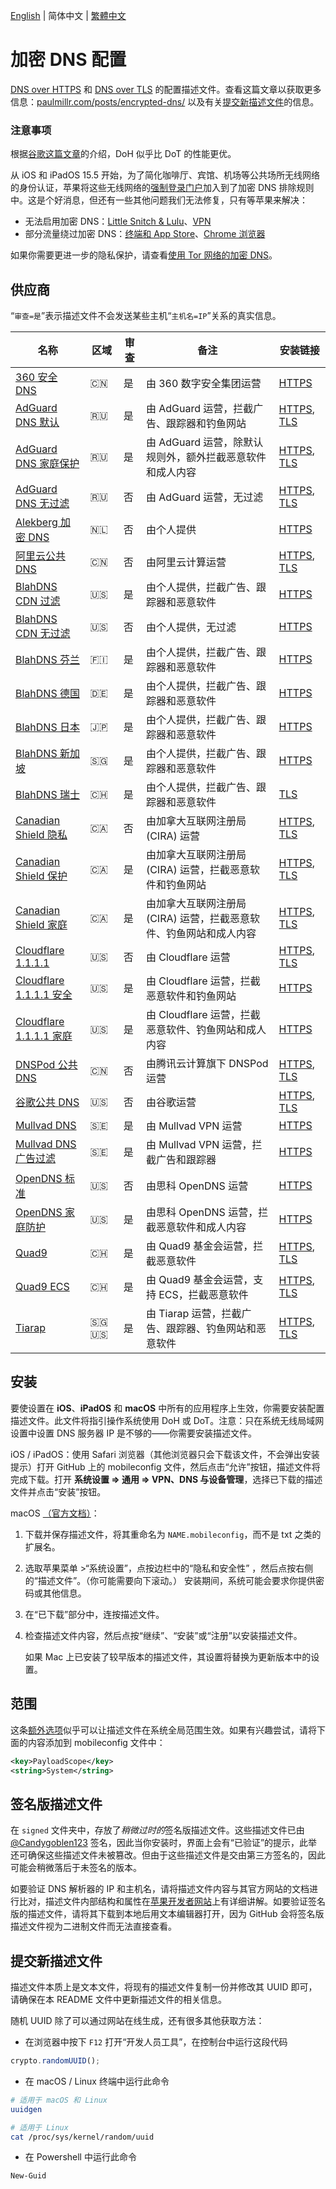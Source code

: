 [English](https://github.com/paulmillr/encrypted-dns/) | 简体中文 | [繁體中文](https://github.com/paulmillr/encrypted-dns/blob/master/README.cmn-TW.md)

# 加密 DNS 配置

[DNS over HTTPS](https://zh.wikipedia.org/wiki/DNS_over_HTTPS) 和 [DNS over TLS](https://zh.wikipedia.org/wiki/DNS_over_TLS) 的配置描述文件。查看这篇文章以获取更多信息：[paulmillr.com/posts/encrypted-dns/](https://paulmillr.com/posts/encrypted-dns/) 以及有关[提交新描述文件](#提交新描述文件)的信息。

### 注意事项

根据[谷歌这篇文章](https://security.googleblog.com/2022/07/dns-over-http3-in-android.html)的介绍，DoH 似乎比 DoT 的性能更优。

从 iOS 和 iPadOS 15.5 开始，为了简化咖啡厅、宾馆、机场等公共场所无线网络的身份认证，苹果将这些无线网络的[强制登录门户](https://zh.wikipedia.org/wiki/%E5%BC%BA%E5%88%B6%E9%97%A8%E6%88%B7)加入到了加密 DNS 排除规则中。这是个好消息，但还有一些其他问题我们无法修复，只有等苹果来解决：

- 无法启用加密 DNS：[Little Snitch & Lulu](https://github.com/paulmillr/encrypted-dns/issues/13)、[VPN](https://github.com/paulmillr/encrypted-dns/issues/18)
- 部分流量绕过加密 DNS：[终端和 App Store](https://github.com/paulmillr/encrypted-dns/issues/22)、[Chrome 浏览器](https://github.com/paulmillr/encrypted-dns/issues/19)

如果你需要更进一步的隐私保护，请查看[使用 Tor 网络的加密 DNS](https://github.com/alecmuffett/dohot)。

## 供应商

“`审查=是`”表示描述文件不会发送某些主机“`主机名=IP`”关系的真实信息。

| 名称                                             | 区域  | 审查 | 备注                                                               | 安装链接                                                                                       |
| ------------------------------------------------ | ----- | ---- | ------------------------------------------------------------------ | ---------------------------------------------------------------------------------------------- |
| [360 安全 DNS][360-dns]                          | 🇨🇳    | 是   | 由 360 数字安全集团运营                                            | [HTTPS][360-dns-profile-https]                                                                 |
| [AdGuard DNS 默认][adguard-dns-default]          | 🇷🇺    | 是   | 由 AdGuard 运营，拦截广告、跟踪器和钓鱼网站                        | [HTTPS][adguard-dns-default-profile-https], [TLS][adguard-dns-default-profile-tls]             |
| [AdGuard DNS 家庭保护][adguard-dns-family]       | 🇷🇺    | 是   | 由 AdGuard 运营，除默认规则外，额外拦截恶意软件和成人内容          | [HTTPS][adguard-dns-family-profile-https], [TLS][adguard-dns-family-profile-tls]               |
| [AdGuard DNS 无过滤][adguard-dns-unfiltered]     | 🇷🇺    | 否   | 由 AdGuard 运营，无过滤                                            | [HTTPS][adguard-dns-unfiltered-profile-https], [TLS][adguard-dns-unfiltered-profile-tls]       |
| [Alekberg 加密 DNS][alekberg-dns]                | 🇳🇱    | 否   | 由个人提供                                                         | [HTTPS][alekberg-dns-profile-https]                                                            |
| [阿里云公共 DNS][aliyun-dns]                     | 🇨🇳    | 否   | 由阿里云计算运营                                                   | [HTTPS][aliyun-dns-profile-https], [TLS][aliyun-dns-profile-tls]                               |
| [BlahDNS CDN 过滤][blahdns]                      | 🇺🇸    | 是   | 由个人提供，拦截广告、跟踪器和恶意软件                             | [HTTPS][blahdns-cdn-filtered-profile-https]                                                    |
| [BlahDNS CDN 无过滤][blahdns]                    | 🇺🇸    | 否   | 由个人提供，无过滤                                                 | [HTTPS][blahdns-cdn-unfiltered-profile-https]                                                  |
| [BlahDNS 芬兰][blahdns]                          | 🇫🇮    | 是   | 由个人提供，拦截广告、跟踪器和恶意软件                             | [HTTPS][blahdns-finland-profile-https]                                                         |
| [BlahDNS 德国][blahdns]                          | 🇩🇪    | 是   | 由个人提供，拦截广告、跟踪器和恶意软件                             | [HTTPS][blahdns-germany-profile-https]                                                         |
| [BlahDNS 日本][blahdns]                          | 🇯🇵    | 是   | 由个人提供，拦截广告、跟踪器和恶意软件                             | [HTTPS][blahdns-japan-profile-https]                                                           |
| [BlahDNS 新加坡][blahdns]                        | 🇸🇬    | 是   | 由个人提供，拦截广告、跟踪器和恶意软件                             | [HTTPS][blahdns-singapore-profile-https]                                                       |
| [BlahDNS 瑞士][blahdns]                          | 🇨🇭    | 是   | 由个人提供，拦截广告、跟踪器和恶意软件                             | [TLS][blahdns-switzerland-profile-tls]                                                         |
| [Canadian Shield 隐私][canadian-shield]          | 🇨🇦    | 否   | 由加拿大互联网注册局 (CIRA) 运营                                   | [HTTPS][canadian-shield-private-profile-https], [TLS][canadian-shield-private-profile-tls]     |
| [Canadian Shield 保护][canadian-shield]          | 🇨🇦    | 是   | 由加拿大互联网注册局 (CIRA) 运营，拦截恶意软件和钓鱼网站           | [HTTPS][canadian-shield-protected-profile-https], [TLS][canadian-shield-protected-profile-tls] |
| [Canadian Shield 家庭][canadian-shield]          | 🇨🇦    | 是   | 由加拿大互联网注册局 (CIRA) 运营，拦截恶意软件、钓鱼网站和成人内容 | [HTTPS][canadian-shield-family-profile-https], [TLS][canadian-shield-family-profile-tls]       |
| [Cloudflare 1.1.1.1][cloudflare-dns]             | 🇺🇸    | 否   | 由 Cloudflare 运营                                                 | [HTTPS][cloudflare-dns-profile-https], [TLS][cloudflare-dns-profile-tls]                       |
| [Cloudflare 1.1.1.1 安全][cloudflare-dns-family] | 🇺🇸    | 是   | 由 Cloudflare 运营，拦截恶意软件和钓鱼网站                         | [HTTPS][cloudflare-dns-security-profile-https]                                                 |
| [Cloudflare 1.1.1.1 家庭][cloudflare-dns-family] | 🇺🇸    | 是   | 由 Cloudflare 运营，拦截恶意软件、钓鱼网站和成人内容               | [HTTPS][cloudflare-dns-family-profile-https]                                                   |
| [DNSPod 公共 DNS][dnspod-dns]                    | 🇨🇳    | 否   | 由腾讯云计算旗下 DNSPod 运营                                       | [HTTPS][dnspod-dns-profile-https], [TLS][dnspod-dns-profile-tls]                               |
| [谷歌公共 DNS][google-dns]                       | 🇺🇸    | 否   | 由谷歌运营                                                         | [HTTPS][google-dns-profile-https], [TLS][google-dns-profile-tls]                               |
| [Mullvad DNS][mullvad-dns]                       | 🇸🇪    | 是   | 由 Mullvad VPN 运营                                                | [HTTPS][mullvad-dns-profile-https]                                                             |
| [Mullvad DNS 广告过滤][mullvad-dns]              | 🇸🇪    | 是   | 由 Mullvad VPN 运营，拦截广告和跟踪器                              | [HTTPS][mullvad-dns-adblock-profile-https]                                                     |
| [OpenDNS 标准][opendns]                          | 🇺🇸    | 否   | 由思科 OpenDNS 运营                                                | [HTTPS][opendns-standard-profile-https]                                                        |
| [OpenDNS 家庭防护][opendns]                      | 🇺🇸    | 是   | 由思科 OpenDNS 运营，拦截恶意软件和成人内容                        | [HTTPS][opendns-familyshield-profile-https]                                                    |
| [Quad9][quad9]                                   | 🇨🇭    | 是   | 由 Quad9 基金会运营，拦截恶意软件                                  | [HTTPS][quad9-profile-https], [TLS][quad9-profile-tls]                                         |
| [Quad9 ECS][quad9]                               | 🇨🇭    | 是   | 由 Quad9 基金会运营，支持 ECS，拦截恶意软件                        | [HTTPS][quad9-ecs-profile-https], [TLS][quad9-ecs-profile-tls]                                 |
| [Tiarap][tiarap]                                 | 🇸🇬 🇺🇸 | 是   | 由 Tiarap 运营，拦截广告、跟踪器、钓鱼网站和恶意软件               | [HTTPS][tiarap-profile-https], [TLS][tiarap-profile-tls]                                       |

## 安装

要使设置在 **iOS**、**iPadOS** 和 **macOS** 中所有的应用程序上生效，你需要安装配置描述文件。此文件将指引操作系统使用 DoH 或 DoT。注意：只在系统无线局域网设置中设置 DNS 服务器 IP 是不够的——你需要安装描述文件。

iOS / iPadOS：使用 Safari 浏览器（其他浏览器只会下载该文件，不会弹出安装提示）打开 GitHub 上的 mobileconfig 文件，然后点击“允许”按钮，描述文件将完成下载。打开 **系统设置 => 通用 => VPN、DNS 与设备管理**，选择已下载的描述文件并点击“安装”按钮。

macOS [（官方文档）](https://support.apple.com/zh-cn/guide/mac-help/mh35561/)：

1. 下载并保存描述文件，将其重命名为 `NAME.mobileconfig`，而不是 txt 之类的扩展名。
2. 选取苹果菜单 >“系统设置”，点按边栏中的“隐私和安全性” ，然后点按右侧的“描述文件”。（你可能需要向下滚动。）
   安装期间，系统可能会要求你提供密码或其他信息。
3. 在“已下载”部分中，连按描述文件。
4. 检查描述文件内容，然后点按“继续”、“安装”或“注册”以安装描述文件。

   如果 Mac 上已安装了较早版本的描述文件，其设置将替换为更新版本中的设置。

## 范围

这条[额外选项](https://github.com/paulmillr/encrypted-dns/issues/22)似乎可以让描述文件在系统全局范围生效。如果有兴趣尝试，请将下面的内容添加到 mobileconfig 文件中：

```xml
<key>PayloadScope</key>
<string>System</string>
```

## 签名版描述文件

在 `signed` 文件夹中，存放了*稍微过时的*签名版描述文件。这些描述文件已由 [@Candygoblen123](https://github.com/Candygoblen123) 签名，因此当你安装时，界面上会有“已验证”的提示，此举还可确保这些描述文件未被篡改。但由于这些描述文件是交由第三方签名的，因此可能会稍微落后于未签名的版本。

[备注]: <> (我们建议安装签名版的描述文件，因为数字签名可以确保文件在下载时没有被修改。)

如要验证 DNS 解析器的 IP 和主机名，请将描述文件内容与其官方网站的文档进行比对，描述文件内部结构和属性在[苹果开发者网站](https://developer.apple.com/documentation/devicemanagement/dnssettings)上有详细讲解。如要验证签名版的描述文件，请将其下载到本地后用文本编辑器打开，因为 GitHub 会将签名版描述文件视为二进制文件而无法直接查看。

## 提交新描述文件

描述文件本质上是文本文件，将现有的描述文件复制一份并修改其 UUID 即可，请确保在本 README 文件中更新描述文件的相关信息。

随机 UUID 除了可以通过网站在线生成，还有很多其他获取方法：

- 在浏览器中按下 `F12` 打开“开发人员工具”，在控制台中运行这段代码

```javascript
crypto.randomUUID();
```

- 在 macOS / Linux 终端中运行此命令

```sh
# 适用于 macOS 和 Linux
uuidgen

# 适用于 Linux
cat /proc/sys/kernel/random/uuid
```

- 在 Powershell 中运行此命令

```powershell
New-Guid
```

[360-dns]: https://sdns.360.net/dnsPublic.html
[360-dns-profile-https]: https://github.com/paulmillr/encrypted-dns/raw/master/profiles/360-https.mobileconfig
[adguard-dns-default]: https://adguard-dns.io/kb/zh-CN/general/dns-providers/#default
[adguard-dns-default-profile-https]: https://github.com/paulmillr/encrypted-dns/raw/master/profiles/adguard-default-https.mobileconfig
[adguard-dns-default-profile-tls]: https://github.com/paulmillr/encrypted-dns/raw/master/profiles/adguard-default-tls.mobileconfig
[adguard-dns-family]: https://adguard-dns.io/kb/zh-CN/general/dns-providers/#family-protection
[adguard-dns-family-profile-https]: https://github.com/paulmillr/encrypted-dns/raw/master/profiles/adguard-family-https.mobileconfig
[adguard-dns-family-profile-tls]: https://github.com/paulmillr/encrypted-dns/raw/master/profiles/adguard-family-tls.mobileconfig
[adguard-dns-unfiltered]: https://adguard-dns.io/kb/zh-CN/general/dns-providers/#non-filtering
[adguard-dns-unfiltered-profile-https]: https://github.com/paulmillr/encrypted-dns/raw/master/profiles/adguard-nofilter-https.mobileconfig
[adguard-dns-unfiltered-profile-tls]: https://github.com/paulmillr/encrypted-dns/raw/master/profiles/adguard-nofilter-tls.mobileconfig
[alekberg-dns]: https://alekberg.net
[alekberg-dns-profile-https]: https://github.com/paulmillr/encrypted-dns/raw/master/profiles/alekberg-https.mobileconfig
[aliyun-dns]: https://www.alidns.com/
[aliyun-dns-profile-https]: https://github.com/paulmillr/encrypted-dns/raw/master/profiles/alibaba-https.mobileconfig
[aliyun-dns-profile-tls]: https://github.com/paulmillr/encrypted-dns/raw/master/profiles/alibaba-tls.mobileconfig
[blahdns]: https://blahdns.com/
[blahdns-cdn-filtered-profile-https]: https://github.com/paulmillr/encrypted-dns/raw/master/profiles/blahdns-cdn-adblock-doh1.mobileconfig
[blahdns-cdn-unfiltered-profile-https]: https://github.com/paulmillr/encrypted-dns/raw/master/profiles/blahdns-cdn-unfiltered-doh1.mobileconfig
[blahdns-finland-profile-https]: https://github.com/paulmillr/encrypted-dns/raw/master/profiles/blahdns-finland-doh.mobileconfig
[blahdns-germany-profile-https]: https://github.com/paulmillr/encrypted-dns/raw/master/profiles/blahdns-germany-doh.mobileconfig
[blahdns-japan-profile-https]: https://github.com/paulmillr/encrypted-dns/raw/master/profiles/blahdns-japan-doh.mobileconfig
[blahdns-singapore-profile-https]: https://github.com/paulmillr/encrypted-dns/raw/master/profiles/blahdns-singapore-doh.mobileconfig
[blahdns-switzerland-profile-tls]: https://github.com/paulmillr/encrypted-dns/raw/master/profiles/blahdns-switzerland-dot.mobileconfig
[canadian-shield]: https://www.cira.ca/cybersecurity-services/canadian-shield/configure/summary-cira-canadian-shield-dns-resolver-addresses
[canadian-shield-private-profile-https]: https://github.com/paulmillr/encrypted-dns/raw/master/profiles/canadianshield-private-https.mobileconfig
[canadian-shield-private-profile-tls]: https://github.com/paulmillr/encrypted-dns/raw/master/profiles/canadianshield-private-tls.mobileconfig
[canadian-shield-protected-profile-https]: https://github.com/paulmillr/encrypted-dns/raw/master/profiles/canadianshield-protected-https.mobileconfig
[canadian-shield-protected-profile-tls]: https://github.com/paulmillr/encrypted-dns/raw/master/profiles/canadianshield-protected-tls.mobileconfig
[canadian-shield-family-profile-https]: https://github.com/paulmillr/encrypted-dns/raw/master/profiles/canadianshield-family-https.mobileconfig
[canadian-shield-family-profile-tls]: https://github.com/paulmillr/encrypted-dns/raw/master/profiles/canadianshield-family-tls.mobileconfig
[cloudflare-dns]: https://developers.cloudflare.com/1.1.1.1/encryption/
[cloudflare-dns-profile-https]: https://github.com/paulmillr/encrypted-dns/raw/master/profiles/cloudflare-https.mobileconfig
[cloudflare-dns-profile-tls]: https://github.com/paulmillr/encrypted-dns/raw/master/profiles/cloudflare-tls.mobileconfig
[cloudflare-dns-family]: https://developers.cloudflare.com/1.1.1.1/setup/#1111-for-families
[cloudflare-dns-security-profile-https]: https://github.com/paulmillr/encrypted-dns/raw/master/profiles/cloudflare-malware-https.mobileconfig
[cloudflare-dns-family-profile-https]: https://github.com/paulmillr/encrypted-dns/raw/master/profiles/cloudflare-family-https.mobileconfig
[dnspod-dns]: https://www.dnspod.cn/products/publicdns
[dnspod-dns-profile-https]: https://github.com/paulmillr/encrypted-dns/raw/master/profiles/dnspod-https.mobileconfig
[dnspod-dns-profile-tls]: https://github.com/paulmillr/encrypted-dns/raw/master/profiles/dnspod-tls.mobileconfig
[google-dns]: https://developers.google.com/speed/public-dns/docs/secure-transports?hl=zh-cn
[google-dns-profile-https]: https://github.com/paulmillr/encrypted-dns/raw/master/profiles/google-https.mobileconfig
[google-dns-profile-tls]: https://github.com/paulmillr/encrypted-dns/raw/master/profiles/google-tls.mobileconfig
[mullvad-dns]: https://mullvad.net/zh-hans/help/dns-over-https-and-dns-over-tls/
[mullvad-dns-profile-https]: https://github.com/paulmillr/encrypted-dns/raw/master/profiles/mullvad-doh.mobileconfig
[mullvad-dns-adblock-profile-https]: https://github.com/paulmillr/encrypted-dns/raw/master/profiles/mullvad-adblock-doh.mobileconfig
[opendns]: https://support.opendns.com/hc/articles/360038086532
[opendns-standard-profile-https]: https://github.com/paulmillr/encrypted-dns/raw/master/profiles/opendns-https.mobileconfig
[opendns-familyshield-profile-https]: https://github.com/paulmillr/encrypted-dns/raw/master/profiles/opendns-family-https.mobileconfig
[quad9]: https://www.quad9.net/news/blog/doh-with-quad9-dns-servers/
[quad9-profile-https]: https://github.com/paulmillr/encrypted-dns/raw/master/profiles/quad9-https.mobileconfig
[quad9-profile-tls]: https://github.com/paulmillr/encrypted-dns/raw/master/profiles/quad9-tls.mobileconfig
[quad9-ecs-profile-https]: https://github.com/paulmillr/encrypted-dns/raw/master/profiles/quad9-ECS-https.mobileconfig
[quad9-ecs-profile-tls]: https://github.com/paulmillr/encrypted-dns/raw/master/profiles/quad9-ECS-tls.mobileconfig
[tiarap]: https://doh.tiar.app
[tiarap-profile-https]: https://github.com/paulmillr/encrypted-dns/raw/master/profiles/tiarapp-https.mobileconfig
[tiarap-profile-tls]: https://github.com/paulmillr/encrypted-dns/raw/master/profiles/tiarapp-tls.mobileconfig
